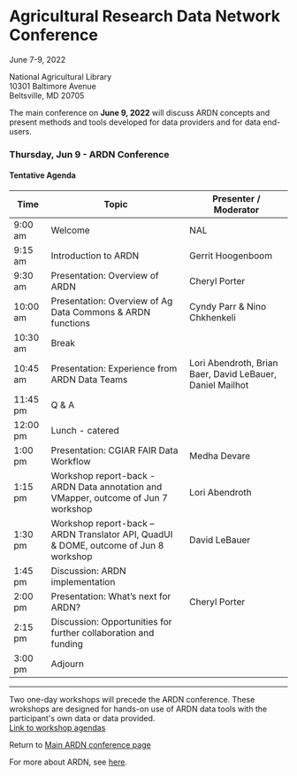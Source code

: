 # Agricultural Research Data Network Conference

June 7-9, 2022

National Agricultural Library  
10301 Baltimore Avenue  
Beltsville, MD 20705

The main conference on **June 9, 2022** will discuss ARDN concepts and present methods and tools developed for data providers and for data end-users.

### Thursday, Jun 9 - ARDN Conference

#### Tentative Agenda

|   Time   | Topic | Presenter / Moderator |
| -------- | ----- | ------ |
| 9:00 am  | Welcome                                                                              | NAL      |
| 9:15 am  | Introduction to ARDN                                                                 | Gerrit Hoogenboom |
| 9:30 am  | Presentation: Overview of ARDN                                                       | Cheryl Porter  |
| 10:00 am | Presentation: Overview of Ag Data Commons & ARDN functions                           | Cyndy Parr & Nino Chkhenkeli |
| 10:30 am | Break                                                                                |                |
| 10:45 am | Presentation: Experience from ARDN Data Teams                                        | Lori Abendroth, Brian Baer, David LeBauer, Daniel Mailhot |
| 11:45 pm | Q & A                                                                                |                |
| 12:00 pm | Lunch - catered                                                                      |                |
| 1:00 pm  | Presentation: CGIAR FAIR Data Workflow                                               | Medha Devare   |
| 1:15 pm  | Workshop report-back - ARDN Data annotation and VMapper, outcome of Jun 7 workshop   | Lori Abendroth |
| 1:30 pm  | Workshop report-back – ARDN Translator API, QuadUI & DOME, outcome of Jun 8 workshop | David LeBauer  |
| 1:45 pm  | Discussion: ARDN implementation                                                      |                |
| 2:00 pm  | Presentation: What’s next for ARDN?                                                  | Cheryl Porter  |
| 2:15 pm  | Discussion: Opportunities for further collaboration and funding                      |                |
| 3:00 pm  | Adjourn                                                                              |                |


-----------------------------------------------------------------
Two one-day workshops will precede the ARDN conference. These wrokshops are designed for hands-on use of ARDN data tools with the participant's own data or data provided.  
[Link to workshop agendas](2022-06_Workshop_Agendas.md)

Return to [Main ARDN conference page](2022-06_Conference.md)

For more about ARDN, see [here](https://agmip.github.io/ARDN/).
